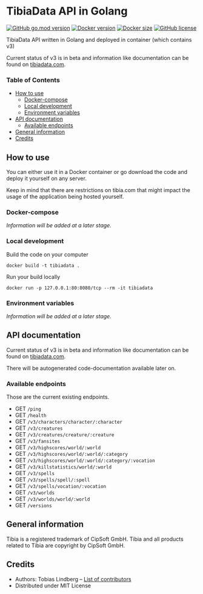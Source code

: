 # TibiaData API in Golang

[![GitHub go.mod version](https://img.shields.io/github/go-mod/go-version/tibiadata/tibiadata-api-go)](https://github.com/tibiadata/tibiadata-api-go/blob/main/go.mod)
[![Docker version](https://img.shields.io/docker/v/tibiadata/tibiadata-api-go/latest)](https://hub.docker.com/r/tibiadata/tibiadata-api-go)
[![Docker size](https://img.shields.io/docker/image-size/tibiadata/tibiadata-api-go/latest)](https://hub.docker.com/r/tibiadata/tibiadata-api-go)
[![GitHub license](https://img.shields.io/github/license/tibiadata/tibiadata-api-go)](https://github.com/tibiadata/tibiadata-api-go/blob/main/LICENSE)

TibiaData API written in Golang and deployed in container (which contains v3)

Current status of v3 is in beta and information like documentation can be found on [tibiadata.com](https://tibiadata.com/doc-api-v3/v3-beta/).

### Table of Contents

- [How to use](#how-to-use)
  - [Docker-compose](#docker-compose)
  - [Local development](#local-development)
  - [Environment variables](#environment-variables)
- [API documentation](#api-documentation)
  - [Available endpoints](#available-endpoints)
- [General information](#general-information)
- [Credits](#credits)

## How to use

You can either use it in a Docker container or go download the code and deploy it yourself on any server.

Keep in mind that there are restrictions on tibia.com that might impact the usage of the application being hosted yourself.

### Docker-compose

_Information will be added at a later stage._

### Local development

Build the code on your computer

```console
docker build -t tibiadata .
```

Run your build locally

```console
docker run -p 127.0.0.1:80:8080/tcp --rm -it tibiadata
```

### Environment variables

_Information will be added at a later stage._

## API documentation

Current status of v3 is in beta and information like documentation can be found on [tibiadata.com](https://tibiadata.com/doc-api-v3/v3-beta/).

There will be autogenerated code-documentation available later on.

### Available endpoints

Those are the current existing endpoints.

- GET `/ping`
- GET `/health`
- GET `/v3/characters/character/:character`
- GET `/v3/creatures`
- GET `/v3/creatures/creature/:creature`
- GET `/v3/fansites`
- GET `/v3/highscores/world/:world`
- GET `/v3/highscores/world/:world/:category`
- GET `/v3/highscores/world/:world/:category/:vocation`
- GET `/v3/killstatistics/world/:world`
- GET `/v3/spells`
- GET `/v3/spells/spell/:spell`
- GET `/v3/spells/vocation/:vocation`
- GET `/v3/worlds`
- GET `/v3/worlds/world/:world`
- GET `/versions`

## General information

Tibia is a registered trademark of CipSoft GmbH. Tibia and all products related to Tibia are copyright by CipSoft GmbH.

## Credits

- Authors: Tobias Lindberg – [List of contributors](https://github.com/tibiadata/tibiadata-api-go/graphs/contributors)
- Distributed under MIT License
